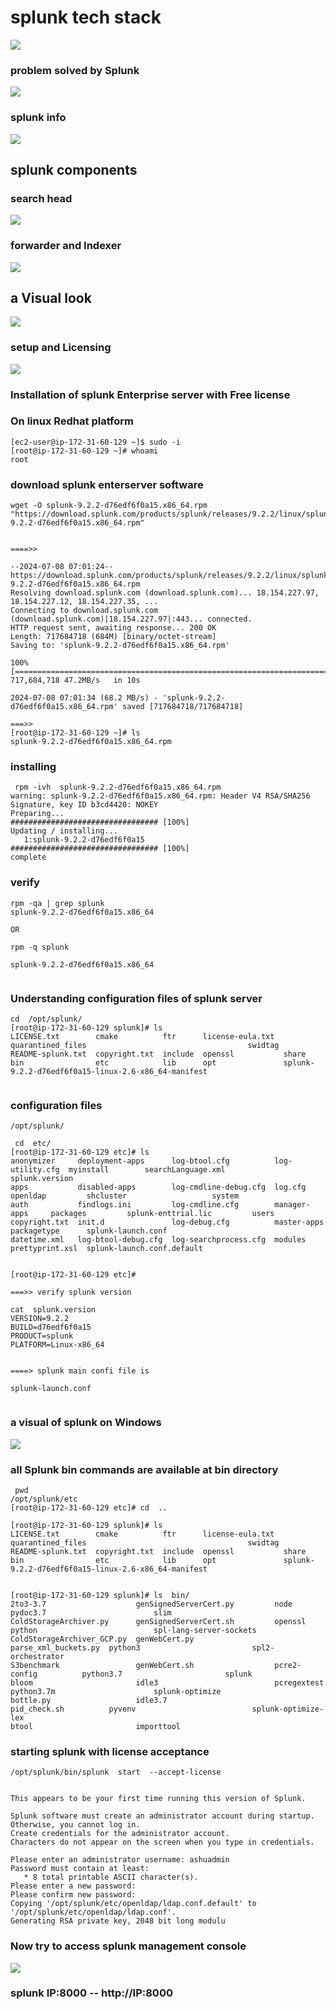 # splunk tech stack 

<img src="tech11.png">

### problem solved by Splunk 

<img src="prob1.png">

### splunk info 

<img src="spinfo.png">


## splunk components 

### search head 

<img src="shd.png">

### forwarder and Indexer 

<img src="spfi.png">

## a Visual look 

<img src="look.png">

### setup and Licensing 

<img src="setup.png">


### Installation of splunk Enterprise server with Free license 

### On linux Redhat platform 

```
[ec2-user@ip-172-31-60-129 ~]$ sudo -i
[root@ip-172-31-60-129 ~]# whoami
root

```

### download splunk enterserver software 

```
wget -O splunk-9.2.2-d76edf6f0a15.x86_64.rpm "https://download.splunk.com/products/splunk/releases/9.2.2/linux/splunk-9.2.2-d76edf6f0a15.x86_64.rpm"


====>>

--2024-07-08 07:01:24--  https://download.splunk.com/products/splunk/releases/9.2.2/linux/splunk-9.2.2-d76edf6f0a15.x86_64.rpm
Resolving download.splunk.com (download.splunk.com)... 18.154.227.97, 18.154.227.12, 18.154.227.35, ...
Connecting to download.splunk.com (download.splunk.com)|18.154.227.97|:443... connected.
HTTP request sent, awaiting response... 200 OK
Length: 717684718 (684M) [binary/octet-stream]
Saving to: 'splunk-9.2.2-d76edf6f0a15.x86_64.rpm'

100%[=====================================================================================================>] 717,684,718 47.2MB/s   in 10s    

2024-07-08 07:01:34 (68.2 MB/s) - 'splunk-9.2.2-d76edf6f0a15.x86_64.rpm' saved [717684718/717684718]

===>>
[root@ip-172-31-60-129 ~]# ls
splunk-9.2.2-d76edf6f0a15.x86_64.rpm

```

### installing 

```
 rpm -ivh  splunk-9.2.2-d76edf6f0a15.x86_64.rpm 
warning: splunk-9.2.2-d76edf6f0a15.x86_64.rpm: Header V4 RSA/SHA256 Signature, key ID b3cd4420: NOKEY
Preparing...                          ################################# [100%]
Updating / installing...
   1:splunk-9.2.2-d76edf6f0a15        ################################# [100%]
complete

```

### verify 

```
rpm -qa | grep splunk
splunk-9.2.2-d76edf6f0a15.x86_64

OR 

rpm -q splunk 

splunk-9.2.2-d76edf6f0a15.x86_64


```

### Understanding configuration files of splunk server

```
cd  /opt/splunk/
[root@ip-172-31-60-129 splunk]# ls
LICENSE.txt        cmake          ftr      license-eula.txt  quarantined_files                                    swidtag
README-splunk.txt  copyright.txt  include  openssl           share
bin                etc            lib      opt               splunk-9.2.2-d76edf6f0a15-linux-2.6-x86_64-manifest


```

### configuration files 

```
/opt/splunk/

 cd  etc/
[root@ip-172-31-60-129 etc]# ls
anonymizer     deployment-apps      log-btool.cfg          log-utility.cfg  myinstall        searchLanguage.xml          splunk.version
apps           disabled-apps        log-cmdline-debug.cfg  log.cfg          openldap         shcluster                   system
auth           findlogs.ini         log-cmdline.cfg        manager-apps     packages         splunk-enttrial.lic         users
copyright.txt  init.d               log-debug.cfg          master-apps      packagetype      splunk-launch.conf
datetime.xml   log-btool-debug.cfg  log-searchprocess.cfg  modules          prettyprint.xsl  splunk-launch.conf.default


[root@ip-172-31-60-129 etc]# 

===>> verify splunk version 

cat  splunk.version 
VERSION=9.2.2
BUILD=d76edf6f0a15
PRODUCT=splunk
PLATFORM=Linux-x86_64


====> splunk main confi file is 

splunk-launch.conf


```

### a visual of splunk on Windows 

<img src="winsp.png">

### all Splunk bin commands are available at  bin directory 

```
 pwd
/opt/splunk/etc
[root@ip-172-31-60-129 etc]# cd  ..

[root@ip-172-31-60-129 splunk]# ls
LICENSE.txt        cmake          ftr      license-eula.txt  quarantined_files                                    swidtag
README-splunk.txt  copyright.txt  include  openssl           share
bin                etc            lib      opt               splunk-9.2.2-d76edf6f0a15-linux-2.6-x86_64-manifest


[root@ip-172-31-60-129 splunk]# ls  bin/
2to3-3.7                    genSignedServerCert.py         node                  pydoc3.7                        slim
ColdStorageArchiver.py      genSignedServerCert.sh         openssl               python                          spl-lang-server-sockets
ColdStorageArchiver_GCP.py  genWebCert.py                  parse_xml_buckets.py  python3                         spl2-orchestrator
S3benchmark                 genWebCert.sh                  pcre2-config          python3.7                       splunk
bloom                       idle3                          pcregextest           python3.7m                      splunk-optimize
bottle.py                   idle3.7                        pid_check.sh          pyvenv                          splunk-optimize-lex
btool                       importtool         
```

### starting splunk with license acceptance 

```
/opt/splunk/bin/splunk  start  --accept-license


This appears to be your first time running this version of Splunk.

Splunk software must create an administrator account during startup. Otherwise, you cannot log in.
Create credentials for the administrator account.
Characters do not appear on the screen when you type in credentials.

Please enter an administrator username: ashuadmin
Password must contain at least:
   * 8 total printable ASCII character(s).
Please enter a new password: 
Please confirm new password: 
Copying '/opt/splunk/etc/openldap/ldap.conf.default' to '/opt/splunk/etc/openldap/ldap.conf'.
Generating RSA private key, 2048 bit long modulu
```


### Now try to access splunk management console 

<img src="console1.png">

### splunk IP:8000 -- http://IP:8000 